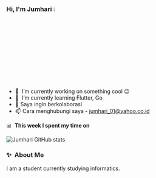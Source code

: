 ### Hi, I'm Jumhari <a href="https://www.gautamkrishnar.com/"><img src="https://media.giphy.com/media/hvRJCLFzcasrR4ia7z/giphy.gif" width="5%"></a>

- 🔭 &nbsp;I’m currently working on something cool :wink:
- 🌱 &nbsp;I’m currently learning Flutter, Go
- 💞️ Saya ingin berkolaborasi
- 📫 Cara menghubungi saya - jumhari_01@yahoo.co.id



📊 &nbsp;**This week I spent my time on**

![Jumhari GitHub stats](https://github-readme-stats.vercel.app/api?username=jumhari&show_icons=true&theme=transparent)
  
### ✨&nbsp; About Me

I am a student currently studying informatics.
  
